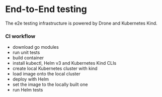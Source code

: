 # End-to-End testing

The e2e testing infrastructure is powered by Drone and Kubernetes Kind.

### CI workflow

* download go modules
* run unit tests
* build container
* install kubectl, Helm v3 and Kubernetes Kind CLIs
* create local Kubernetes cluster with kind
* load image onto the local cluster
* deploy with Helm
* set the image to the locally built one
* run Helm tests
